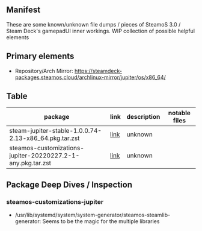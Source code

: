 ## Manifest
These are some known/unknown file dumps / pieces of SteamoS 3.0 / Steam Deck's gamepadUI inner workings. WIP collection of possible helpful elements

## Primary elements

* Repository/Arch Mirror: https://steamdeck-packages.steamos.cloud/archlinux-mirror/jupiter/os/x86_64/

## Table

| package | link | description | notable files | 
| ------- | ---- | ----------- | ------------- |
|steam-jupiter-stable-1.0.0.74-2.13-x86_64.pkg.tar.zst | [link](https://steamdeck-packages.steamos.cloud/archlinux-mirror/jupiter/os/x86_64/steam-jupiter-stable-1.0.0.74-2.13-x86_64.pkg.tar.zst) | unknown | |
|steamos-customizations-jupiter-20220227.2-1-any.pkg.tar.zst| [link](https://steamdeck-packages.steamos.cloud/archlinux-mirror/jupiter/os/x86_64/steamos-customizations-jupiter-20220227.2-1-any.pkg.tar.zst) | unknown | |

## Package Deep Dives / Inspection

### steamos-customizations-jupiter

* /usr/lib/systemd/system/system-generator/steamos-steamlib-generator: Seems to be the magic for the multiple libraries

